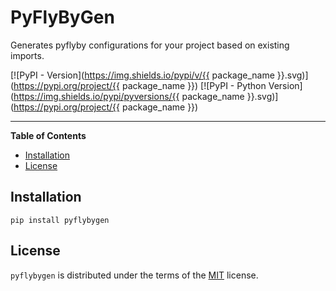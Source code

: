 # PyFlyByGen

Generates pyflyby configurations for your project based on existing imports.

[![PyPI - Version](https://img.shields.io/pypi/v/{{ package_name }}.svg)](https://pypi.org/project/{{ package_name }})
[![PyPI - Python Version](https://img.shields.io/pypi/pyversions/{{ package_name }}.svg)](https://pypi.org/project/{{ package_name }})

---

**Table of Contents**

- [Installation](#installation)
- [License](#license)

## Installation

```console
pip install pyflybygen
```

## License

`pyflybygen` is distributed under the terms of the [MIT](https://spdx.org/licenses/MIT.html) license.
